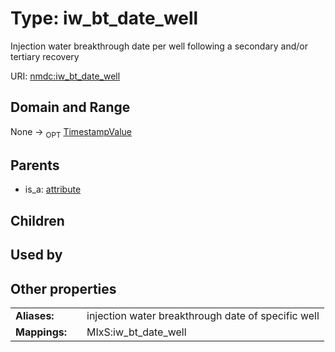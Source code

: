 
# Type: iw_bt_date_well


Injection water breakthrough date per well following a  secondary and/or tertiary recovery

URI: [nmdc:iw_bt_date_well](https://microbiomedata/meta/iw_bt_date_well)


## Domain and Range

None ->  <sub>OPT</sub> [TimestampValue](TimestampValue.md)

## Parents

 *  is_a: [attribute](attribute.md)

## Children


## Used by


## Other properties

|  |  |  |
| --- | --- | --- |
| **Aliases:** | | injection water breakthrough date of specific well |
| **Mappings:** | | MIxS:iw_bt_date_well |

